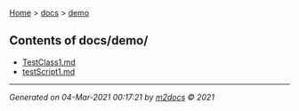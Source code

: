 [Home](../index.md) > [docs](../docs_index.md) > [demo](demo_index.md)  

## Contents of docs/demo/

- [TestClass1.md](TestClass1.md)
- [testScript1.md](testScript1.md)

***

*Generated on 04-Mar-2021 00:17:21 by [m2docs](https://github.com/crgnam-research/m2docs) © 2021*